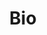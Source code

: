 ---
layout: cv
permalink: /bio/
title: Bio
nav: true
nav_order: 4
cv_pdf: CV.pdf
resume_pdf: Resume.pdf
#description: CV
#toc:
#  sidebar: left
---